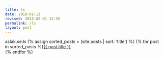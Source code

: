 ```yaml
---
title: ls
date: 2018-01-13
revised: 2018-02-01 12:55 
permalink: /ls
layout: post
---
```


aslak.se:ls
{% assign sorted_posts = (site.posts | sort: 'title') %}
{% for post in sorted_posts %}<a href="{{ post.url }}">{{ post.title }}</a><br/>
{% endfor %}
